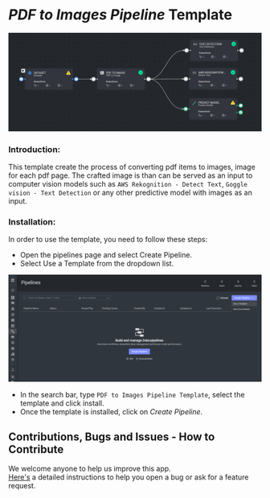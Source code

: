 # *PDF to Images Pipeline* Template

<img src="assets/pdf_to_image_template.png" alt="Image of the pipeline">

### Introduction:

This template create the process of converting pdf items to images, image for each pdf page. The crafted image is than 
can be served as an input to computer vision models such as `AWS Rekognition - Detect Text`, `Goggle vision - Text Detection`
or any other predictive model with images as an input. 

### Installation:

In order to use the template, you need to follow these steps:

* Open the pipelines page and select Create Pipeline.
* Select Use a Template from the dropdown list.

<img src="assets/pipeline_create.png" alt="Image of the pipeline creation page">

* In the search bar, type `PDF to Images Pipeline Template`, select the template and click install.
* Once the template is installed, click on *Create Pipeline*.

[//]: # (<img src="assets/startline_create_pipeline.png" alt="Image of the pipeline">)

[//]: # (### Usage:)

[//]: # ()
[//]: # (For the complete documentation of the Active learning pipeline, please refer to)

[//]: # (the [Active Learning Pipeline Documentation]&#40;https://dataloop.ai/docs/active-learning-pipeline&#41;)

## Contributions, Bugs and Issues - How to Contribute

We welcome anyone to help us improve this app.  
[Here's](CONTRIBUTING.md) a detailed instructions to help you open a bug or ask for a feature request.